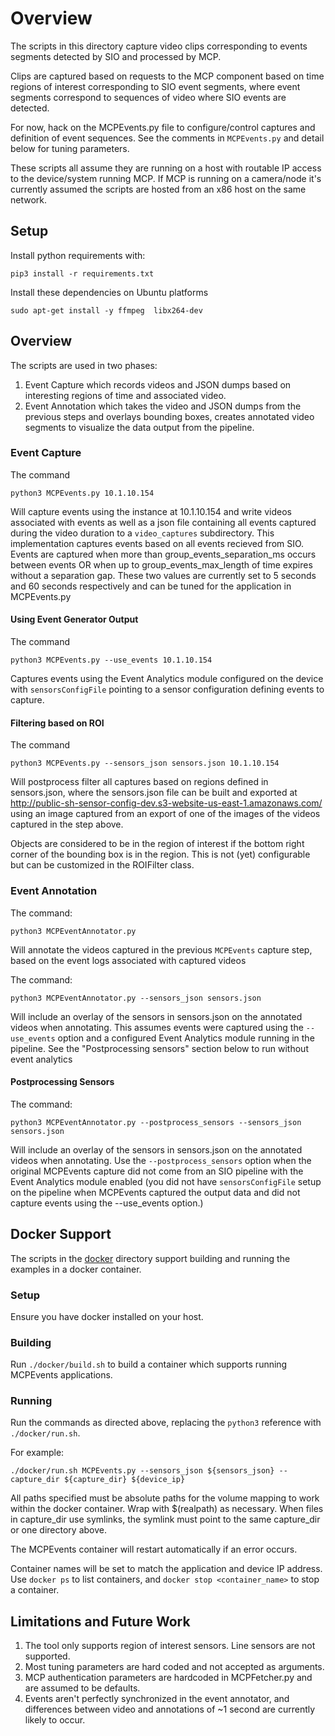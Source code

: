 # Overview

The scripts in this directory capture video clips corresponding to events segments detected by SIO and processed by MCP.

Clips are captured based on requests to the MCP component based on time regions of interest
corresponding to SIO event segments, where event segments correspond to sequences of video where SIO events are detected.

For now, hack on the MCPEvents.py file to configure/control captures and definition of event sequences. See the comments in `MCPEvents.py` and detail below for tuning parameters.

These scripts all assume they are running on a host with routable IP access to the device/system running MCP.
If MCP is running on a camera/node it's currently assumed the scripts are hosted from an x86 host on the same network.

## Setup

Install python requirements with:
```
pip3 install -r requirements.txt
```

Install these dependencies on Ubuntu platforms
```
sudo apt-get install -y ffmpeg  libx264-dev
```

## Overview

The scripts are used in two phases:
1) Event Capture which records videos and JSON dumps based on interesting regions of
time and associated video.
2) Event Annotation which takes the video and JSON dumps from the previous steps and
overlays bounding boxes, creates annotated video segments to visualize the data
output from the pipeline.

### Event Capture

The command

```
python3 MCPEvents.py 10.1.10.154
```

Will capture events using the instance at 10.1.10.154 and write videos associated with events as
well as a json file containing all events captured during the video duration to a
`video_captures` subdirectory.  This implementation captures events based on
all events recieved from SIO.  Events are captured when more than group_events_separation_ms occurs
between events OR when up to group_events_max_length of time expires without a separation gap.
These two values are currently set to 5 seconds and 60 seconds respectively and can be tuned for the application in
MCPEvents.py
#### Using Event Generator Output

The command
```
python3 MCPEvents.py --use_events 10.1.10.154
```
Captures events using the Event Analytics module configured on the device with `sensorsConfigFile` pointing
to a sensor configuration defining events to capture.

#### Filtering based on ROI

The command
```
python3 MCPEvents.py --sensors_json sensors.json 10.1.10.154
```
Will postprocess filter all captures based on regions defined in sensors.json, where the
sensors.json file can be built and exported at http://public-sh-sensor-config-dev.s3-website-us-east-1.amazonaws.com/
using an image captured from an export of one of the images of the videos captured in the step above.

Objects are considered to be in the region of interest if the bottom right corner
of the bounding box is in the region.  This is not (yet) configurable but can be customized
in the ROIFilter class.

### Event Annotation

The command:
```
python3 MCPEventAnnotator.py
```

Will annotate the videos captured in the previous `MCPEvents` capture step, based on the event logs associated with captured videos

The command:
```
python3 MCPEventAnnotator.py --sensors_json sensors.json
```

Will include an overlay of the sensors in sensors.json on the annotated videos when
annotating.  This assumes events were captured using the `--use_events` option and a configured Event Analytics
module running in the pipeline.  See the "Postprocessing sensors" section below to run without event analytics

#### Postprocessing Sensors
The command:
```
python3 MCPEventAnnotator.py --postprocess_sensors --sensors_json sensors.json
```

Will include an overlay of the sensors in sensors.json on the annotated videos when
annotating.  Use the `--postprocess_sensors` option when the original MCPEvents capture did not
come from an SIO pipeline with the Event Analytics module enabled (you did not have `sensorsConfigFile` setup
on the pipeline when MCPEvents captured the output data and did not capture events using the --use_events option.)

## Docker Support

The scripts in the [docker](docker) directory support building and running the examples in a docker container.

### Setup
Ensure you have docker installed on your host.

### Building
Run `./docker/build.sh` to build a container which supports running MCPEvents applications.

### Running
Run the commands as directed above, replacing the `python3` reference with `./docker/run.sh`.

For example:
```
./docker/run.sh MCPEvents.py --sensors_json ${sensors_json} --capture_dir ${capture_dir} ${device_ip}
```
All paths specified must be absolute paths for the volume mapping to work within the docker container.
Wrap with $(realpath) as necessary.
When files in capture_dir use symlinks, the symlink must point to the same capture_dir or one directory above.

The MCPEvents container will restart automatically if an error occurs.

Container names will be set to match the application and device IP address.  Use `docker ps` to list
containers, and `docker stop <container_name>` to stop a container.

## Limitations and Future Work

1) The tool only supports region of interest sensors.  Line sensors are not supported.
2) Most tuning parameters are hard coded and not accepted as arguments.
3) MCP authentication parameters are hardcoded in MCPFetcher.py and are assumed to be defaults.
4) Events aren't perfectly synchronized in the event annotator, and differences between
video and annotations of ~1 second are currently likely to occur.
